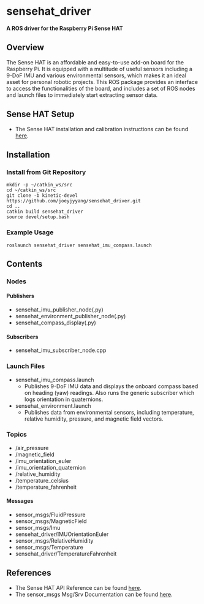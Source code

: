 # sensehat_driver
**A ROS driver for the Raspberry Pi Sense HAT**
## Overview
The Sense HAT is an affordable and easy-to-use add-on board for the Raspberry Pi. It is equipped with a multitude of useful sensors including a 9-DoF IMU and various environmental sensors, which makes it an ideal asset for personal robotic projects. This ROS package provides an interface to access the functionalities of the board, and includes a set of ROS nodes and launch files to immediately start extracting sensor data.
## Sense HAT Setup 
- The Sense HAT installation and calibration instructions can be found [here](https://www.raspberrypi.org/documentation/hardware/sense-hat/).
## Installation
### Install from Git Repository
```
mkdir -p ~/catkin_ws/src
cd ~/catkin_ws/src
git clone -b kinetic-devel https://github.com/joeyjyyang/sensehat_driver.git
cd .. 
catkin build sensehat_driver
source devel/setup.bash
```
### Example Usage
```
roslaunch sensehat_driver sensehat_imu_compass.launch
```
## Contents
### Nodes
#### Publishers
- sensehat_imu_publisher_node(.py)
- sensehat_environment_publisher_node(.py)
- sensehat_compass_display(.py)
#### Subscribers
- sensehat_imu_subscriber_node.cpp
### Launch Files
- sensehat_imu_compass.launch
	- Publishes 9-DoF IMU data and displays the onboard compass based on heading (yaw) readings. Also runs the generic subscriber which logs orientation in quaternions.
- sensehat_environment.launch
	- Publishes data from environmental sensors, including temperature, relative humidity, pressure, and magnetic field vectors.
### Topics
- /air_pressure
- /magnetic_field
- /imu_orientation_euler
- /imu_orientation_quaternion
- /relative_humidity
- /temperature_celsius
- /temperature_fahrenheit
#### Messages
- sensor_msgs/FluidPressure
- sensor_msgs/MagneticField
- sensor_msgs/Imu
- sensehat_driver/IMUOrientationEuler
- sensor_msgs/RelativeHumidity
- sensor_msgs/Temperature
- sensehat_driver/TemperatureFahrenheit
## References
- The Sense HAT API Reference can be found [here](https://pythonhosted.org/sense-hat/api/).
- The sensor_msgs Msg/Srv Documentation can be found [here](http://docs.ros.org/kinetic/api/sensor_msgs/html/index-msg.html).

